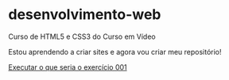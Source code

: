 # desenvolvimento-web
 Curso de HTML5 e CSS3 do Curso em Vídeo

Estou aprendendo a criar sites e agora vou criar meu repositório!

<a href="https://yiuriy.github.io/desenvolvimento-web/Exercicios.html/Exe001/index.html"> Executar o que seria o exercício 001</a>
